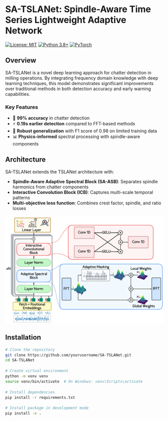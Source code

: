 # SA-TSLANet: Spindle-Aware Time Series Lightweight Adaptive Network

[![License: MIT](https://img.shields.io/badge/License-MIT-yellow.svg)](https://opensource.org/licenses/MIT)
[![Python 3.8+](https://img.shields.io/badge/python-3.8+-blue.svg)](https://www.python.org/downloads/)
[![PyTorch](https://img.shields.io/badge/PyTorch-1.10+-red.svg)](https://pytorch.org/)

## Overview

SA-TSLANet is a novel deep learning approach for chatter detection in milling operations. By integrating frequency domain knowledge with deep learning techniques, this model demonstrates significant improvements over traditional methods in both detection accuracy and early warning capabilities.

### Key Features

- 🎯 **99% accuracy** in chatter detection
- ⚡ **0.19s earlier detection** compared to FFT-based methods
- 🔧 **Robust generalization** with F1 score of 0.98 on limited training data
- 📊 **Physics-informed** spectral processing with spindle-aware components

## Architecture

SA-TSLANet extends the TSLANet architecture with:
- **Spindle-Aware Adaptive Spectral Block (SA-ASB)**: Separates spindle harmonics from chatter components
- **Interactive Convolution Block (ICB)**: Captures multi-scale temporal patterns
- **Multi-objective loss function**: Combines crest factor, spindle, and ratio losses

![Architecture Diagram](docs/images/Tslanet_Architecture.PNG)

## Installation
```bash
# Clone the repository
git clone https://github.com/yourusername/SA-TSLANet.git
cd SA-TSLANet

# Create virtual environment
python -m venv venv
source venv/bin/activate  # On Windows: venv\Scripts\activate

# Install dependencies
pip install -r requirements.txt

# Install package in development mode
pip install -e .
